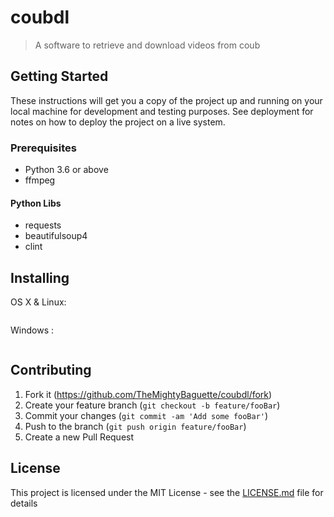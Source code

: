 # coubdl
> A software to retrieve and download videos from coub
## Getting Started
These instructions will get you a copy of the project up and running on your local machine for development and testing purposes. See deployment for notes on how to deploy the project on a live system.
### Prerequisites
- Python 3.6 or above
- ffmpeg
#### Python Libs
- requests
- beautifulsoup4
- clint
## Installing
OS X & Linux:
```
```
Windows :
```
```

## Contributing

1. Fork it (<https://github.com/TheMightyBaguette/coubdl/fork>)
2. Create your feature branch (`git checkout -b feature/fooBar`)
3. Commit your changes (`git commit -am 'Add some fooBar'`)
4. Push to the branch (`git push origin feature/fooBar`)
5. Create a new Pull Request

## License

This project is licensed under the MIT License - see the [LICENSE.md](LICENSE.md) file for details
